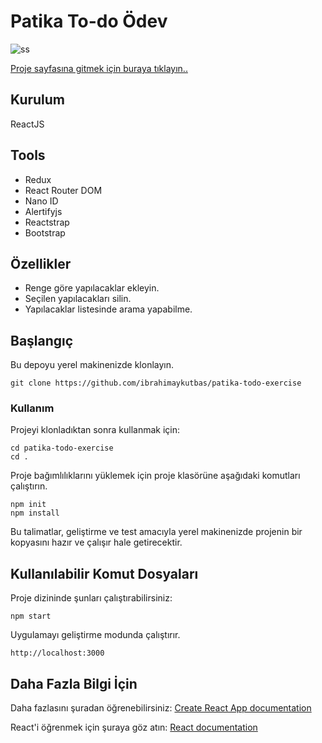 # Patika To-do Ödev

![ss](https://user-images.githubusercontent.com/80921107/134781585-97a0863a-677b-4e9d-9e6b-417a5117a6c7.png)

[Proje sayfasına gitmek için buraya tıklayın..](https://patika-todo-exercise.web.app/)

## Kurulum

ReactJS

## Tools

- Redux
- React Router DOM
- Nano ID
- Alertifyjs
- Reactstrap
- Bootstrap

## Özellikler

- Renge göre yapılacaklar ekleyin.
- Seçilen yapılacakları silin.
- Yapılacaklar listesinde arama yapabilme.

## Başlangıç

Bu depoyu yerel makinenizde klonlayın.

```
git clone https://github.com/ibrahimaykutbas/patika-todo-exercise
```

### Kullanım

Projeyi klonladıktan sonra kullanmak için:

```
cd patika-todo-exercise
cd .
```

Proje bağımlılıklarını yüklemek için proje klasörüne aşağıdaki komutları çalıştırın.

```
npm init
npm install
```

Bu talimatlar, geliştirme ve test amacıyla yerel makinenizde projenin bir kopyasını hazır ve çalışır hale getirecektir.

## Kullanılabilir Komut Dosyaları

Proje dizininde şunları çalıştırabilirsiniz:

```
npm start
```

Uygulamayı geliştirme modunda çalıştırır.

```
http://localhost:3000
```

## Daha Fazla Bilgi İçin
Daha fazlasını şuradan öğrenebilirsiniz: [Create React App documentation](https://create-react-app.dev/docs/getting-started/)

React'i öğrenmek için şuraya göz atın:  [React documentation](https://reactjs.org/)
